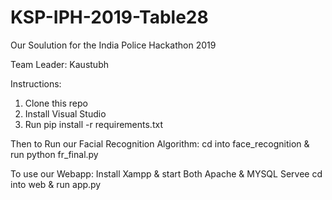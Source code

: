 # KSP-IPH-2019-Table28

Our Soulution for the India Police Hackathon 2019

Team Leader: Kaustubh

Instructions:
1. Clone this repo
2. Install Visual Studio
3. Run pip install -r requirements.txt

Then to Run our Facial Recognition Algorithm:
cd into face_recognition & run python fr_final.py

To use our Webapp:
Install Xampp & start Both Apache & MYSQL Servee
cd into web & run app.py

